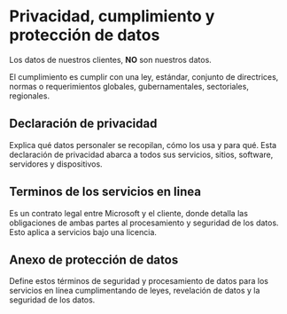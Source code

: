 # Privacidad, cumplimiento y protección de datos

Los datos de nuestros clientes, **NO** son nuestros datos.

El cumplimiento es cumplir con una ley, estándar, conjunto de directrices, normas o requerimientos globales, gubernamentales, sectoriales, regionales.

## Declaración de privacidad

Explica qué datos personaler se recopilan, cómo los usa y para qué. Esta declaración de privacidad abarca a todos sus servicios, sitios, software, servidores y dispositivos.

## Terminos de los servicios en linea

Es un contrato legal entre Microsoft y el cliente, donde detalla las obligaciones de ambas partes al  procesamiento y seguridad de los datos. Esto aplica a servicios bajo una licencia.

## Anexo de protección de datos

Define estos términos de seguridad y procesamiento de datos para los servicios en línea cumplimentando de leyes, revelación de datos y la seguridad de los datos.
